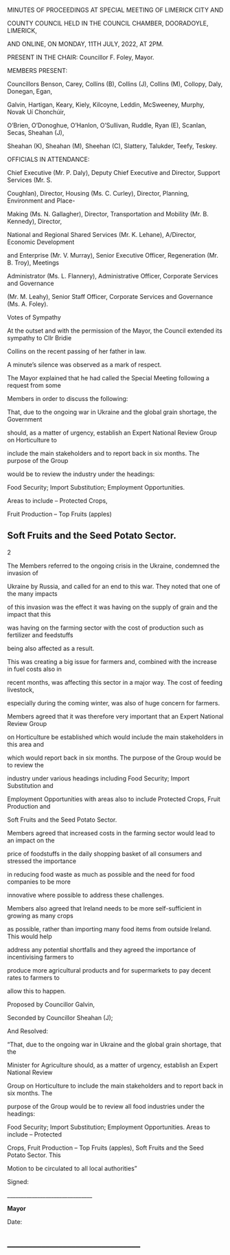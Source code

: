 MINUTES OF PROCEEDINGS AT SPECIAL MEETING OF LIMERICK CITY AND

COUNTY COUNCIL HELD IN THE COUNCIL CHAMBER, DOORADOYLE, LIMERICK,

AND ONLINE, ON MONDAY, 11TH JULY, 2022, AT 2PM.

PRESENT IN THE CHAIR:  Councillor F. Foley, Mayor.

MEMBERS PRESENT:

Councillors Benson, Carey, Collins (B), Collins (J), Collins (M), Collopy, Daly, Donegan, Egan,

Galvin, Hartigan, Keary, Kiely, Kilcoyne, Leddin, McSweeney, Murphy, Novak Uí Chonchúir,

O’Brien, O’Donoghue, O’Hanlon, O’Sullivan, Ruddle, Ryan (E), Scanlan, Secas, Sheahan (J),

Sheahan (K), Sheahan (M), Sheehan (C), Slattery, Talukder, Teefy, Teskey.

OFFICIALS IN ATTENDANCE:

Chief Executive (Mr. P. Daly), Deputy Chief Executive and Director, Support Services (Mr. S.

Coughlan), Director, Housing (Ms. C. Curley), Director, Planning, Environment and Place-

Making (Ms. N. Gallagher), Director, Transportation and Mobility (Mr. B. Kennedy), Director,

National and Regional Shared Services (Mr. K. Lehane), A/Director, Economic Development

and Enterprise (Mr. V. Murray), Senior Executive Officer, Regeneration (Mr. B. Troy), Meetings

Administrator (Ms. L. Flannery), Administrative Officer, Corporate Services and Governance

(Mr. M. Leahy), Senior Staff Officer, Corporate Services and Governance (Ms. A. Foley).

Votes of Sympathy

At the outset and with the permission of the Mayor, the Council extended its sympathy to Cllr Bridie

Collins on the recent passing of her father in law.

A minute’s silence was observed as a mark of respect.

The Mayor explained that he had called the Special Meeting following a request from some

Members in order to discuss the following:

That, due to the ongoing war in Ukraine and the global grain shortage, the Government

should, as a matter of urgency, establish an Expert National Review Group on Horticulture to

include the main stakeholders and to report back in six months. The purpose of the Group

would be to review the industry under the headings:

Food Security; Import Substitution; Employment Opportunities.

Areas to include – Protected Crops,

Fruit Production – Top Fruits (apples)

Soft Fruits and the Seed Potato Sector.
---
2

The Members referred to the ongoing crisis in the Ukraine, condemned the invasion of

Ukraine by Russia, and called for an end to this war. They noted that one of the many impacts

of this invasion was the effect it was having on the supply of grain and the impact that this

was having on the farming sector with the cost of production such as fertilizer and feedstuffs

being also affected as a result.

This was creating a big issue for farmers and, combined with the increase in fuel costs also in

recent months, was affecting this sector in a major way. The cost of feeding livestock,

especially during the coming winter, was also of huge concern for farmers.

Members agreed that it was therefore very important that an Expert National Review Group

on Horticulture be established which would include the main stakeholders in this area and

which would report back in six months. The purpose of the Group would be to review the

industry under various headings including Food Security; Import Substitution and

Employment Opportunities with areas also to include Protected Crops, Fruit Production and

Soft Fruits and the Seed Potato Sector.

Members agreed that increased costs in the farming sector would lead to an impact on the

price of foodstuffs in the daily shopping basket of all consumers and stressed the importance

in reducing food waste as much as possible and the need for food companies to be more

innovative where possible to address these challenges.

Members also agreed that Ireland needs to be more self-sufficient in growing as many crops

as possible, rather than importing many food items from outside Ireland. This would help

address any potential shortfalls and they agreed the importance of incentivising farmers to

produce more agricultural products and for supermarkets to pay decent rates to farmers to

allow this to happen.

Proposed by Councillor Galvin,

Seconded by Councillor Sheahan (J);

And Resolved:

“That, due to the ongoing war in Ukraine and the global grain shortage, that the

Minister for Agriculture should, as a matter of urgency, establish an Expert National Review

Group on Horticulture to include the main stakeholders and to report back in six months. The

purpose of the Group would be to review all food industries under the headings:

Food Security; Import Substitution; Employment Opportunities. Areas to include – Protected

Crops, Fruit Production – Top Fruits (apples), Soft Fruits and the Seed Potato Sector. This

Motion to be circulated to all local authorities”

Signed:

\_\_\_\_\_\_\_\_\_\_\_\_\_\_\_\_\_\_\_\_\_\_\_\_\_\_\_\_\_\_\_

**Mayor**

Date:

\_\_\_\_\_\_\_\_\_\_\_\_\_\_\_\_\_\_\_\_\_\_\_\_\_\_\_\_\_\_\_
---
